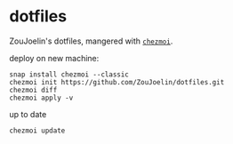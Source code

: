 # dotfiles

ZouJoelin's dotfiles, mangered with [`chezmoi`](https://github.com/twpayne/chezmoi).

deploy on new machine:
```
snap install chezmoi --classic
chezmoi init https://github.com/ZouJoelin/dotfiles.git
chezmoi diff
chezmoi apply -v
```
up to date
```
chezmoi update
```
